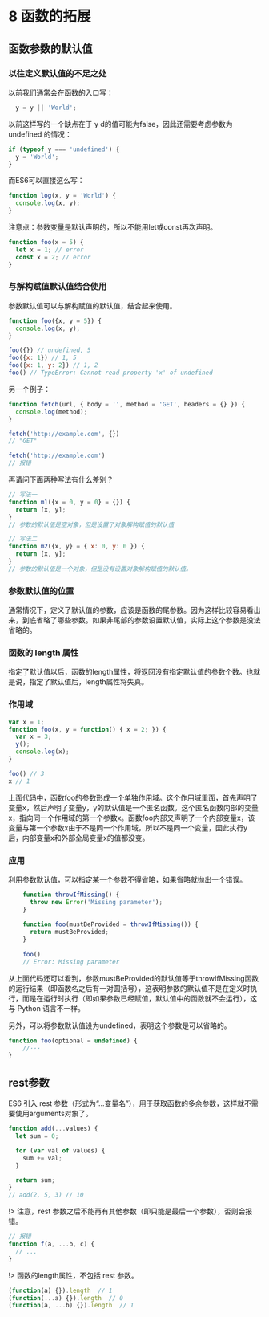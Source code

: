 # 8 函数的拓展

## 函数参数的默认值

### 以往定义默认值的不足之处

以前我们通常会在函数的入口写：

```js
  y = y || 'World';
```

以前这样写的一个缺点在于 y d的值可能为false，因此还需要考虑参数为 undefined 的情况：

```js
if (typeof y === 'undefined') {
  y = 'World';
}
```
而ES6可以直接这么写：

```js
function log(x, y = 'World') {
  console.log(x, y);
}
```

注意点：参数变量是默认声明的，所以不能用let或const再次声明。
````js
function foo(x = 5) {
  let x = 1; // error
  const x = 2; // error
}
````

### 与解构赋值默认值结合使用

参数默认值可以与解构赋值的默认值，结合起来使用。

```js
function foo({x, y = 5}) {
  console.log(x, y);
}

foo({}) // undefined, 5
foo({x: 1}) // 1, 5
foo({x: 1, y: 2}) // 1, 2
foo() // TypeError: Cannot read property 'x' of undefined
```

另一个例子：
```js
function fetch(url, { body = '', method = 'GET', headers = {} }) {
  console.log(method);
}

fetch('http://example.com', {})
// "GET"

fetch('http://example.com')
// 报错
```

再请问下面两种写法有什么差别？
```js
// 写法一
function m1({x = 0, y = 0} = {}) {
  return [x, y];
}
// 参数的默认值是空对象，但是设置了对象解构赋值的默认值

// 写法二
function m2({x, y} = { x: 0, y: 0 }) {
  return [x, y];
}
// 参数的默认值是一个对象，但是没有设置对象解构赋值的默认值。

```

### 参数默认值的位置

通常情况下，定义了默认值的参数，应该是函数的尾参数。因为这样比较容易看出来，到底省略了哪些参数。如果非尾部的参数设置默认值，实际上这个参数是没法省略的。

### 函数的 length 属性

指定了默认值以后，函数的length属性，将返回没有指定默认值的参数个数。也就是说，指定了默认值后，length属性将失真。


### 作用域

```js
var x = 1;
function foo(x, y = function() { x = 2; }) {
  var x = 3;
  y();
  console.log(x);
}

foo() // 3
x // 1
```

上面代码中，函数foo的参数形成一个单独作用域。这个作用域里面，首先声明了变量x，然后声明了变量y，y的默认值是一个匿名函数。这个匿名函数内部的变量x，指向同一个作用域的第一个参数x。函数foo内部又声明了一个内部变量x，该变量与第一个参数x由于不是同一个作用域，所以不是同一个变量，因此执行y后，内部变量x和外部全局变量x的值都没变。


### 应用

利用参数默认值，可以指定某一个参数不得省略，如果省略就抛出一个错误。
```js
    function throwIfMissing() {
      throw new Error('Missing parameter');
    }
    
    function foo(mustBeProvided = throwIfMissing()) {
      return mustBeProvided;
    }
    
    foo()
    // Error: Missing parameter
``` 

从上面代码还可以看到，参数mustBeProvided的默认值等于throwIfMissing函数的运行结果（即函数名之后有一对圆括号），这表明参数的默认值不是在定义时执行，而是在运行时执行（即如果参数已经赋值，默认值中的函数就不会运行），这与 Python 语言不一样。

另外，可以将参数默认值设为undefined，表明这个参数是可以省略的。

```js
function foo(optional = undefined) { 
	//··· 
}
```

## rest参数

ES6 引入 rest 参数（形式为“...变量名”），用于获取函数的多余参数，这样就不需要使用arguments对象了。

```js
function add(...values) {
  let sum = 0;

  for (var val of values) {
    sum += val;
  }

  return sum;
}
// add(2, 5, 3) // 10
```

!> 注意，rest 参数之后不能再有其他参数（即只能是最后一个参数），否则会报错。

```js
// 报错
function f(a, ...b, c) {
  // ...
}
```

!> 函数的length属性，不包括 rest 参数。

```js
(function(a) {}).length  // 1
(function(...a) {}).length  // 0
(function(a, ...b) {}).length  // 1
```
